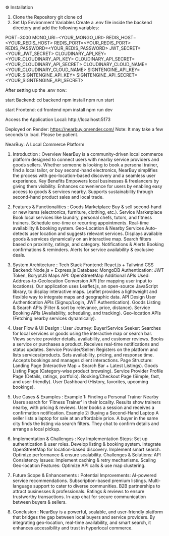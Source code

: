 ⚙️ Installation
1. Clone the Repository
git clone <repo-url>
cd <project-root-directory>
2. Set Up Environment Variables
Create a .env file inside the backend directory and add the following variables:

PORT=3000
MONO_URI=<YOUR_MONGO_URI>
REDIS_HOST=<YOUR_REDIS_HOST>
REDIS_PORT=<YOUR_REDIS_PORT>
REDIS_PASSWORD=<YOUR_REDIS_PASSWORD>
JWT_SECRET=<YOUR_JWT_SECRET>
CLOUDINARY_API_KEY=<YOUR_CLOUDINARY_API_KEY>
CLOUDINARY_API_SECRET=<YOUR_CLOUDINARY_API_SECRET>
CLOUDINARY_CLOUD_NAME=<YOUR_CLOUDINARY_CLOUD_NAME>
SIGNTENGINE_API_KEY=<YOUR_SIGNTENGINE_API_KEY>
SIGNTENGINE_API_SECRET=<YOUR_SIGNTENGINE_API_SECRET>

After setting up the .env now:

start Backend:
cd backend
npm install
npm run start

start Frontend:
cd frontend
npm install
npm run dev

Access the Application
Local: http://localhost:5173

Deployed on Render: https://nearbuy.onrender.com/
Note: It may take a few seconds to load. Please be patient.



NearBuy: A Local Commerce Platform
1. Introduction :
Overview
NearBuy is a community-driven local commerce platform designed to connect users with nearby service providers and goods sellers. Whether someone is looking to book a personal trainer, find a local tailor, or buy second-hand electronics, NearBuy simplifies the process with geo-location-based discovery and a seamless user experience.
Key Benefits
Empowers local businesses & freelancers by giving them visibility.
Enhances convenience for users by enabling easy access to goods & services nearby.
Supports sustainability through second-hand product sales and local trade.

2. Features & Functionalities :
Goods Marketplace
Buy & sell second-hand or new items (electronics, furniture, clothing, etc.).
Service Marketplace
Book local services like laundry, personal chefs, tutors, and fitness trainers.
Schedule one-time or recurring appointments.
Real-time availability & booking system.
Geo-Location & Nearby Services
Auto-detects user location and suggests relevant services.
Displays available goods & services dynamically on an interactive map.
Search filters based on proximity, ratings, and category.
Notifications & Alerts
Booking confirmations & reminders.
Alerts for service availability & exclusive deals.

3. System Architecture :
Tech Stack 
Frontend: React.js + Tailwind CSS
Backend: Node.js + Express.js
Database: MongoDB 
Authentication: JWT Token, BcryptJS
Maps API: OpenStreetMap
Additional APIs Used:
Address-to-Geolocation Conversion API (for mapping user input to locations).
Our application uses Leaflet.js, an open-source JavaScript library, to display interactive maps. Leaflet provides a lightweight and flexible way to integrate maps and geographic data.
API Design
User Authentication APIs (Signup/Login, JWT Authentication).
Goods Listing & Search APIs (Filter & sort by relevance, price, distance).
Service Booking APIs (Availability, scheduling, and tracking).
Geo-location APIs (Fetching nearby services dynamically).

4. User Flow & UI Design :
User Journey:
Buyer/Service Seeker:
Searches for local services or goods using the interactive map or search bar.
Views service provider details, availability, and customer reviews.
Books a service or purchases a product.
Receives real-time notifications and status updates.
Service Provider/Seller:
Registers on the platform and lists services/products.
Sets availability, pricing, and response time.
Accepts bookings and manages client interactions.
Page Structure:
Landing Page (Interactive Map + Search Bar + Latest Listings).
Goods Listing Page (Category-wise product browsing).
Service Provider Profile Page (Details, ratings, portfolio).
Booking/Checkout Page (Simple, fast, and user-friendly).
User Dashboard (History, favorites, upcoming bookings).

5. Use Cases & Examples :
Example 1: Finding a Personal Trainer Nearby
Users search for 'Fitness Trainer' in their locality.
Results show trainers nearby, with pricing & reviews.
User books a session and receives a confirmation notification.
Example 2: Buying a Second-Hand Laptop
A seller lists a laptop for sale at an affordable price.
A buyer in the same city finds the listing via search filters.
They chat to confirm details and arrange a local pickup.

6. Implementation & Challenges :
Key Implementation Steps:
Set up authentication & user roles.
Develop listing & booking system.
Integrate OpenStreetMap for location-based discovery.
Implement smart search.
Optimize performance & ensure scalability.
Challenges & Solutions:
API Consistency Issues: Implement caching & retry mechanisms.
Scaling Geo-location Features: Optimize API calls & use map clustering.

7. Future Scope & Enhancements :
Potential Improvements:
AI-powered service recommendations.
Subscription-based premium listings.
Multi-language support to cater to diverse communities.
B2B partnerships to attract businesses & professionals.
Ratings & reviews to ensure trustworthy transactions.
In-app chat for secure communication between buyers & sellers.


8. Conclusion :
NearBuy is a powerful, scalable, and user-friendly platform that bridges the gap between local buyers and service providers. By integrating geo-location, real-time availability, and smart search, it enhances accessibility and trust in hyperlocal commerce.
